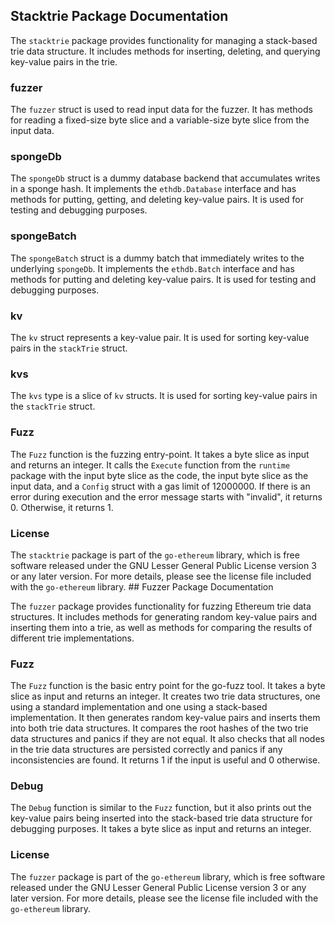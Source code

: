## Stacktrie Package Documentation

The `stacktrie` package provides functionality for managing a stack-based trie data structure. It includes methods for inserting, deleting, and querying key-value pairs in the trie.

### fuzzer

The `fuzzer` struct is used to read input data for the fuzzer. It has methods for reading a fixed-size byte slice and a variable-size byte slice from the input data.

### spongeDb

The `spongeDb` struct is a dummy database backend that accumulates writes in a sponge hash. It implements the `ethdb.Database` interface and has methods for putting, getting, and deleting key-value pairs. It is used for testing and debugging purposes.

### spongeBatch

The `spongeBatch` struct is a dummy batch that immediately writes to the underlying `spongeDb`. It implements the `ethdb.Batch` interface and has methods for putting and deleting key-value pairs. It is used for testing and debugging purposes.

### kv

The `kv` struct represents a key-value pair. It is used for sorting key-value pairs in the `stackTrie` struct.

### kvs

The `kvs` type is a slice of `kv` structs. It is used for sorting key-value pairs in the `stackTrie` struct.

### Fuzz

The `Fuzz` function is the fuzzing entry-point. It takes a byte slice as input and returns an integer. It calls the `Execute` function from the `runtime` package with the input byte slice as the code, the input byte slice as the input data, and a `Config` struct with a gas limit of 12000000. If there is an error during execution and the error message starts with "invalid", it returns 0. Otherwise, it returns 1.

### License

The `stacktrie` package is part of the `go-ethereum` library, which is free software released under the GNU Lesser General Public License version 3 or any later version. For more details, please see the license file included with the `go-ethereum` library. ## Fuzzer Package Documentation

The `fuzzer` package provides functionality for fuzzing Ethereum trie data structures. It includes methods for generating random key-value pairs and inserting them into a trie, as well as methods for comparing the results of different trie implementations.

### Fuzz

The `Fuzz` function is the basic entry point for the go-fuzz tool. It takes a byte slice as input and returns an integer. It creates two trie data structures, one using a standard implementation and one using a stack-based implementation. It then generates random key-value pairs and inserts them into both trie data structures. It compares the root hashes of the two trie data structures and panics if they are not equal. It also checks that all nodes in the trie data structures are persisted correctly and panics if any inconsistencies are found. It returns 1 if the input is useful and 0 otherwise.

### Debug

The `Debug` function is similar to the `Fuzz` function, but it also prints out the key-value pairs being inserted into the stack-based trie data structure for debugging purposes. It takes a byte slice as input and returns an integer.

### License

The `fuzzer` package is part of the `go-ethereum` library, which is free software released under the GNU Lesser General Public License version 3 or any later version. For more details, please see the license file included with the `go-ethereum` library.